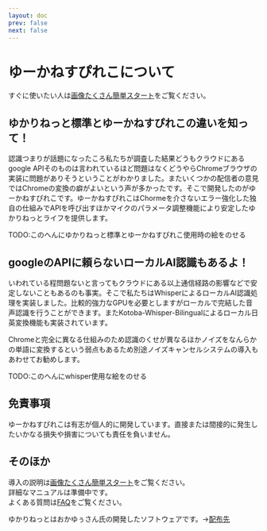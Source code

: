 ```yaml
---
layout: doc
prev: false
next: false
---
```


# ゆーかねすぴれこについて

すぐに使いたい人は[画像たくさん簡単スタート](/usage/kantan)をご覧ください。

## ゆかりねっと標準とゆーかねすぴれこの違いを知って！
認識つまりが話題になったころ私たちが調査した結果どうもクラウドにあるgoogle APIそのものは言われているほど問題はなくどうやらChromeブラウザの実装に問題がありそうということがわかりました。またいくつかの配信者の意見ではChromeの変換の癖がよいという声が多かったです。そこで開発したのがゆーかねすぴれこです。ゆーかねすぴれこはChormeを介さないエラー強化した独自の仕組みでAPIを呼び出すほかマイクのパラメータ調整機能により安定したゆかりねっとライフを提供します。

TODO:このへんにゆかりねっと標準とゆーかねすぴれこ使用時の絵をのせる


## googleのAPIに頼らないローカルAI認識もあるよ！
いわれている程問題ないと言ってもクラウドにある以上通信経路の影響などで安定しないこともあるのも事実。そこで私たちはWhisperによるローカルAI認識処理を実装しました。比較的強力なGPUを必要としますがローカルで完結した音声認識を行うことができます。またKotoba-Whisper-Bilingualによるローカル日英変換機能も実装されています。

Chromeと完全に異なる仕組みのため認識のくせが異なるほかノイズをなんらかの単語に変換するという弱点もあるため別途ノイズキャンセルシステムの導入もあわせてお勧めします。

TODO:このへんにwhisper使用な絵をのせる

## 免責事項
ゆーかねすぴれこは有志が個人的に開発しています。直接または間接的に発生したいかなる損失や損害についても責任を負いません。

## そのほか
導入の説明は[画像たくさん簡単スタート](/usage/kantan)をご覧ください。  
詳細なマニュアルは準備中です。  
よくある質問は[FAQ](/usage/faq)をご覧ください。

ゆかりねっとはおかゆぅさん氏の開発したソフトウェアです。->[配布先](http://www.okayulu.moe/)

